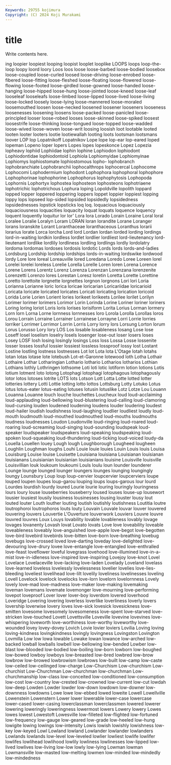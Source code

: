 ```yaml
---
Keywords: 29755 kojimura
Copyright: (C) 2024 Koji Murakami
---
```


# title

Write contents here.



ing
loopier loopiest looping loopist looplet looplike LOOPS loops loop-the-loop loopy
loord loory Loos loos loose loose-barbed loose-bodied loosebox loose-coupled loose-curled
loosed loose-driving loose-enrobed loose-fibered loose-fitting loose-fleshed loose-floating loose-flowered loose-flowing loose-footed
loose-girdled loose-gowned loose-handed loose-hanging loose-hipped loose-hung loose-jointed loose-kneed loose-leaf looseleaf
looseleafs loose-limbed loose-lipped loose-lived loose-living loose-locked loosely loose-lying loose-mannered loose-moraled
loosemouthed loosen loose-necked loosened loosener looseners looseness loosenesses loosening loosens
loose-packed loose-panicled loose-principled looser loose-robed looses loose-skinned loose-spiked loosest loosestrife
loose-thinking loose-tongued loose-topped loose-wadded loose-wived loose-woven loose-writ loosing loosish loot
lootable looted looten looter looters lootie lootiewallah looting loots lootsman
lootsmans loover LOP lop Lopatnikoff Lopatnikov Lope lope lop-ear lop-eared
loped lopeman Lopeno loper lopers Lopes lopes lopeskonce Lopez Lopezia
lopheavy lophiid Lophiidae lophin lophine Lophiodon lophiodont Lophiodontidae lophiodontoid Lophiola
Lophiomyidae Lophiomyinae Lophiomys lophiostomate lophiostomous lopho- lophobranch lophobranchiate Lophobranchii lophocalthrops
lophocercal Lophocome Lophocomi Lophodermium lophodont Lophophora lophophoral lophophore Lophophorinae lophophorine
Lophophorus lophophytosis Lophopoda Lophornis Lophortyx lophostea lophosteon lophosteons lophotriaene lophotrichic
lophotrichous Lophura loping Lopoldville lopolith loppard lopped lopper loppered loppering
loppers loppet loppier loppiest lopping loppy lops lopseed lop-sided lopsided
lopsidedly lopsidedness lopsidednesses lopstick lopsticks loq loq. loquacious loquaciously loquaciousness
loquacities loquacity loquat loquats loquence loquency loquent loquently loquitur lor
lor' Lora lora Lorado Lorain Loraine Loral loral Loralee Loralie
Loralyn Loram LORAN loran lorandite Lorane Loranger lorans loranskite Lorant
Loranthaceae loranthaceous Loranthus lorarii lorarius lorate Lorca lorcha Lord lord
Lordan lordan lorded lording lordings lord-in-waiting lordkin lordless lordlet lordlier
lordliest lord-lieutenancy lord-lieutenant lordlike lordlily lordliness lordling lordlings lordly lordolatry
lordoma lordomas lordoses lordosis lordotic Lords lords lords-and-ladies Lordsburg Lordship
lordship lordships lords-in-waiting lordswike lordwood lordy Lore lore loreal Loreauville
lored Loredana Loredo Loree Loreen lorel Lorelei lorelei loreless Lorelie
Lorella Lorelle Loren loren Lorena Lorence Lorene Lorens Lorentz Lorenz
Lorenza Lorenzan Lorenzana lorenzenite Lorenzetti Lorenzo lores Lorestan Loresz loretin
Loretta Lorette Lorettine Loretto lorettoite lorgnette lorgnettes lorgnon lorgnons Lori
lori Loria Lorianna Lorianne loric lorica loricae loricarian Loricariidae loricarioid
Loricata loricate loricated loricates Loricati loricating lorication loricoid Lorida Lorie
Lorien Lorient lories lorikeet lorikeets Lorilee lorilet Lorilyn Lorimer lorimer
lorimers Lorimor Lorin Lorinda Lorine Loriner loriner loriners Loring loring
loriot Loris loris lorises lorisiform Lorita Lorius Lorman lormery Lorn
lorn Lorna Lorne lornness lornnesses loro Lorola Lorolla Lorollas loros
Lorou Lorrain Lorraine Lorrainer Lorrainese Lorrayne Lorri Lorrie lorries lorriker
Lorrimer Lorrimor Lorrin Lorris Lorry lorry lors Lorsung Lorton lorum
Lorus Lorusso Lory lory LOS Los losable losableness losang Lose
lose Loseff losel loselism loselry losels losenger lose-out loser losers
loses Losey LOSF losh losing losingly losings Loss loss Lossa
Losse lossenite losser losses lossful lossier lossiest lossless lossproof lossy
lost Lostant Lostine lostling lostness lostnesses Lot lot Lota lota
L'Otage lotah lotahs lotan lotas lotase lote lotebush Lot-et-Garonne lotewood
loth Lotha Lothair Lothaire Lothar Lotharingian Lothario lothario Lotharios lotharios
Lothian Lothians lothly Lothringen lothsome Loti loti lotic lotiform lotion
lotions Lotis lotium lotment loto lotong Lotophagi lotophagi lotophagous lotophagously
lotor lotos lotoses lotrite LOTS lots Lotson Lott Lotta Lotte
lotted lotter lotteries lottery Lotti Lottie lotting lotto lottos Lottsburg
Lotty Lotuko Lotus lotus lotus-eater lotus-eating lotuses lotusin lotuslike Lotz
Lotze Lou Louann Louanna Louanne louch louche louchettes Loucheux loud
loud-acclaiming loud-applauding loud-bellowing loud-blustering loud-calling loud-clamoring loud-cursing louden loudened loudening
loudens louder loudering loudest loud-hailer loudish loudishness loud-laughing loudlier loudliest
loudly loud-mouth loudmouth loud-mouthed loudmouthed loud-mouths loudmouths loudness loudnesses Loudon
Loudonville loud-ringing loud-roared loud-roaring loud-screaming loud-singing loud-sounding loudspeak loud-speaker loudspeaker
loudspeakers loud-speaking loudspeaking loud-spoken loud-squeaking loud-thundering loud-ticking loud-voiced loudy-da Louella
Louellen louey Lough lough Loughborough Lougheed lougheen Loughlin Loughman loughs
Louhi Louie louie louies Louin Louis louis Louisa Louisburg Louise
louise Louisette Louisiana louisiana Louisianan louisianan louisianans Louisianian louisianian louisianians
louisine Louisville louisville Louisvillian louk loukoum loukoumi Louls loulu loun
lounder lounderer Lounge lounge lounged lounger loungers lounges lounging loungingly
loungy Lounsbury Loup loup loup-cervier loupcervier loupcerviers loupe louped loupen
loupes loup-garou louping loups loups-garous lour lourd Lourdes lourdish lourdy
loured Lourie lourie louring louringly louringness lours loury louse louseberries
louseberry loused louses louse-up lousewort lousier lousiest lousily lousiness lousinesses
lousing louster lousy lout louted louter Louth louther louting loutish
loutishly loutishness Loutitia loutre loutrophoroi loutrophoros louts louty Louvain Louvale
louvar louver louvered louvering louvers Louvertie L'Ouverture louverwork Louviers Louvre
louvre louvred louvres Loux Louys lovability lovable lovableness lovably lovage
lovages lovanenty Lovash lovat Lovato lovats Love love loveability loveable
loveableness loveably love-anguished love-apple love-begot love-begotten love-bird lovebird lovebirds love-bitten
love-born love-breathing lovebug lovebugs love-crossed loved love-darting loveday love-delighted love-devouring
love-drury lovee love-entangle love-entangled love-enthralled love-feast loveflower loveful lovegrass lovehood
love-illumined love-in-a-mist love-in-idleness love-inspired love-inspiring Lovejoy love-knot Lovel Lovelace Lovelaceville
love-lacking love-laden Lovelady Loveland lovelass love-learned loveless lovelessly lovelessness lovelier
lovelies love-lies-bleeding loveliest lovelihead love-lilt lovelily loveliness lovelinesses loveling Lovell
Lovelock lovelock lovelocks love-lorn lovelorn lovelornness Lovely lovely love-mad love-madness
love-maker love-making lovemaking loveman lovemans lovemate lovemonger love-mourning love-performing lovepot
loveproof Lover lover lover-boy loverdom lovered loverhood Loveridge Lovering lovering
loverless loverlike loverliness loverly lovers lovership loverwise lovery loves love-sick
lovesick lovesickness love-smitten lovesome lovesomely lovesomeness love-spent love-starved love-stricken love-touched
Lovett Lovettsville Loveville lovevine lovevines love-whispering loveworth love-worthiness love-worthy loveworthy
love-wounded lovey lovey-dovey Lovich Lovie lovier loviers Lovilia Loving loving
loving-kindness lovingkindness lovingly lovingness Lovingston Lovington Lovmilla Low low lowa
lowable Lowake lowan lowance low-arched low-backed lowball lowballs lowbell low-bellowing
low-bended Lowber low-blast low-blooded low-bodied low-boiling low-born lowborn low-boughed low-bowed
lowboy lowboys low-breasted low-bred lowbred low-brow lowbrow low-browed lowbrowism lowbrows
low-built low-camp low-caste low-ceiled low-ceilinged low-charge Low-Churchism Low-churchism Low-churchist Low-Churchman
Low-churchman low-churchman Low-churchmanship low-class low-conceited low-conditioned low-consumption low-cost low-country low-crested
low-crowned low-current low-cut lowdah low-deep Lowden Lowder lowder low-down lowdown
low-downer low-downness lowdowns Lowe lowe low-ebbed lowed loweite Lowell Lowellville
Lowenstein Lowenstern Lower lower lowerable lower-case lowercase lower-cased lower-casing lowerclassman
lowerclassmen lowered lowerer lowering loweringly loweringness lowermost lowers Lowery lowery
Lowes lowes lowest Lowestoft Lowesville low-filleted low-flighted low-fortuned low-frequency low-gauge
low-geared low-grade low-heeled low-hung lowigite lowing lowings low-intensity Lowis lowish
lowishly lowishness low-key low-keyed Lowl Lowland lowland Lowlander lowlander lowlanders
Lowlands lowlands low-level low-leveled lowlier lowliest lowlife lowlifer lowlifes lowlihead
lowlihood lowlily lowliness lowlinesses low-lipped low-lived lowlives low-living low-low lowly
low-lying Lowman lowman Lowmansville low-masted low-melting lowmen low-minded low-mindedly low-mindedness
